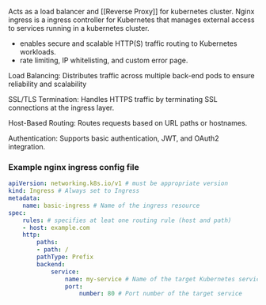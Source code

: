 Acts as a load balancer and [[Reverse Proxy]] for kubernetes cluster.
Nginx ingress is a ingress controller for Kubernetes that manages external access to services running in a kubernetes cluster. 
- enables secure and scalable HTTP(S) traffic routing to Kubernetes workloads. 
- rate limiting, IP whitelisting, and custom error page.

Load Balancing: Distributes traffic across multiple back-end pods to ensure reliability and scalability

SSL/TLS Termination: Handles HTTPS traffic by terminating SSL connections at the ingress layer.

Host-Based Routing: Routes requests based on URL paths or hostnames.

Authentication: Supports basic authentication, JWT, and OAuth2 integration.

### Example nginx ingress config file

```yaml
apiVersion: networking.k8s.io/v1 # must be appropriate version 
kind: Ingress # Always set to Ingress
metadata:
	name: basic-ingress # Name of the ingress resource
spec:
	rules: # specifies at leat one routing rule (host and path)
	- host: example.com
	http:
		paths:
		- path: /
		pathType: Prefix
		backend:
			service:
				name: my-service # Name of the target Kubernetes service
				port:
					number: 80 # Port number of the target service
```